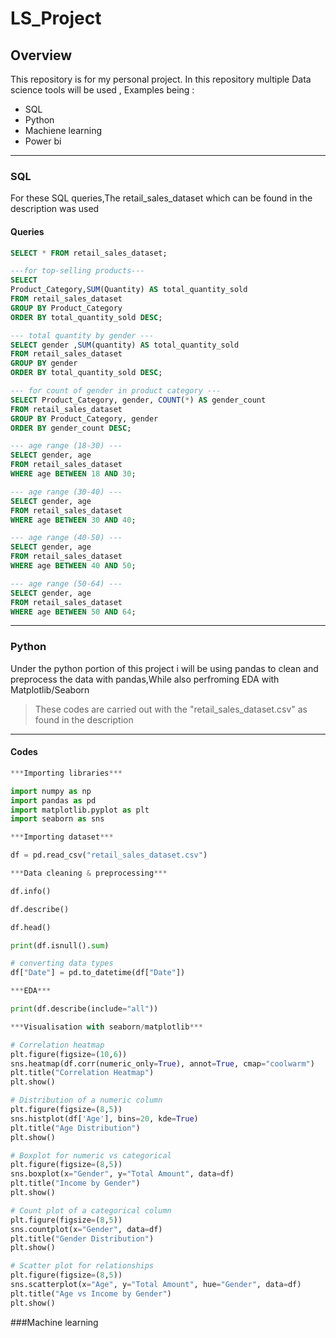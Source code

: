 # LS_Project

## Overview
This repository is for my personal project. In this repository multiple Data science tools will be used , Examples being :
+ SQL
+ Python
+ Machiene learning
+ Power bi
----

### SQL
For these SQL queries,The retail_sales_dataset which can be found in the description was used 

#### Queries
``` sql
SELECT * FROM retail_sales_dataset;
```
``` sql
---for top-selling products---
SELECT 
Product_Category,SUM(Quantity) AS total_quantity_sold
FROM retail_sales_dataset
GROUP BY Product_Category
ORDER BY total_quantity_sold DESC;
```
``` sql
--- total quantity by gender ---
SELECT gender ,SUM(quantity) AS total_quantity_sold
FROM retail_sales_dataset
GROUP BY gender
ORDER BY total_quantity_sold DESC;
```
``` sql
--- for count of gender in product category ---
SELECT Product_Category, gender, COUNT(*) AS gender_count
FROM retail_sales_dataset
GROUP BY Product_Category, gender
ORDER BY gender_count DESC;
```
``` sql
--- age range (18-30) ---
SELECT gender, age
FROM retail_sales_dataset
WHERE age BETWEEN 18 AND 30;
```
``` sql
--- age range (30-40) ---
SELECT gender, age
FROM retail_sales_dataset
WHERE age BETWEEN 30 AND 40;
```
``` sql
--- age range (40-50) ---
SELECT gender, age
FROM retail_sales_dataset
WHERE age BETWEEN 40 AND 50;
```
``` sql
--- age range (50-64) ---
SELECT gender, age
FROM retail_sales_dataset
WHERE age BETWEEN 50 AND 64;
```
----
### Python 
Under the python portion of this project i will be using pandas to clean and preprocess the data with pandas,While also perfroming EDA with Matplotlib/Seaborn
> These codes are carried out with the "retail_sales_dataset.csv" as found in the description 
----
#### Codes
``` python
***Importing libraries***
```
``` python
import numpy as np
import pandas as pd 
import matplotlib.pyplot as plt
import seaborn as sns 
```
``` python
***Importing dataset***
```
``` python
df = pd.read_csv("retail_sales_dataset.csv")
```
``` python
***Data cleaning & preprocessing***
```
``` python
df.info()
```
``` python
df.describe()
```
``` python
df.head()
```
``` python
print(df.isnull().sum)
```
``` python
# converting data types
df["Date"] = pd.to_datetime(df["Date"])
```

``` python
***EDA***
```
``` python
print(df.describe(include="all"))
```
``` python
***Visualisation with seaborn/matplotlib***
```
``` python
# Correlation heatmap
plt.figure(figsize=(10,6))
sns.heatmap(df.corr(numeric_only=True), annot=True, cmap="coolwarm")
plt.title("Correlation Heatmap")
plt.show()
```
``` python
# Distribution of a numeric column
plt.figure(figsize=(8,5))
sns.histplot(df['Age'], bins=20, kde=True)
plt.title("Age Distribution")
plt.show()
```
``` python
# Boxplot for numeric vs categorical
plt.figure(figsize=(8,5))
sns.boxplot(x="Gender", y="Total Amount", data=df)
plt.title("Income by Gender")
plt.show()
```
``` python
# Count plot of a categorical column
plt.figure(figsize=(8,5))
sns.countplot(x="Gender", data=df)
plt.title("Gender Distribution")
plt.show()
```
``` python
# Scatter plot for relationships
plt.figure(figsize=(8,5))
sns.scatterplot(x="Age", y="Total Amount", hue="Gender", data=df)
plt.title("Age vs Income by Gender")
plt.show()
```
###Machine learning

